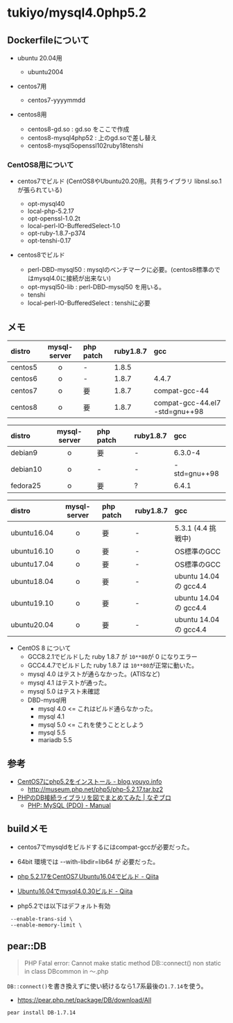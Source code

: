 # tukiyo/mysql4.0php5.2

## Dockerfileについて

* ubuntu 20.04用
    * ubuntu2004

* centos7用
    * centos7-yyyymmdd

* centos8用
    * centos8-gd.so : gd.so をここで作成
    * centos8-mysql4php52 : 上のgd.soで差し替え
    * centos8-mysql5openssl102ruby18tenshi

### CentOS8用について

* centos7でビルド (CentOS8やUbuntu20.20用。共有ライブラリ libnsl.so.1 が張られている)
    * opt-mysql40
    * local-php-5.2.17
    * opt-openssl-1.0.2t
    * local-perl-IO-BufferedSelect-1.0
    * opt-ruby-1.8.7-p374
    * opt-tenshi-0.17

* centos8でビルド
    * perl-DBD-mysql50 : mysqlのベンチマークに必要。(centos8標準のではmysql4.0に接続が出来ない)
    * opt-mysql50-lib : perl-DBD-mysql50 を用いる。
    * tenshi
    * local-perl-IO-BufferedSelect : tenshiに必要

## メモ

|distro|mysql-server|php patch|ruby1.8.7| gcc |
|:--|:--:|:--|:--|:--|
|centos5| o | - | 1.8.5 | | 
|centos6| o | - | 1.8.7 | 4.4.7 | 
|centos7| o |要| 1.8.7 | compat-gcc-44 | 
|centos8| o |要| 1.8.7 | compat-gcc-44.el7 -std=gnu++98 | 

|distro|mysql-server|php patch|ruby1.8.7| gcc |
|:--|:--:|:--|:--|:--|
|debian9| o |要| - | 6.3.0-4 |
|debian10| o | - | - | -std=gnu++98 |
|fedora25| o |要| ? | 6.4.1 |

|distro|mysql-server|php patch|ruby1.8.7| gcc |
|:--|:--:|:--|:--|:--|
|ubuntu16.04| o |要| - | 5.3.1 (4.4 挑戦中) |
|ubuntu16.10| o |要| - | OS標準のGCC |
|ubuntu17.04| o |要| - | OS標準のGCC |
|ubuntu18.04| o |要| - | ubuntu 14.04 の gcc4.4 |
|ubuntu19.10| o |要| - | ubuntu 14.04 の gcc4.4 |
|ubuntu20.04| o |要| - | ubuntu 14.04 の gcc4.4 |

* CentOS 8 について
    * GCC8.2.1でビルドした ruby 1.8.7 が `10**80`が 0 になりエラー
    * GCC4.4.7でビルドした ruby 1.8.7 は `10**80`が正常に動いた。
    * mysql 4.0 はテストが通らなかった。(ATISなど)
    * mysql 4.1 はテストが通った。
    * mysql 5.0 はテスト未確認
    * DBD-mysql用
        * mysql 4.0 <= これはビルド通らなかった。
        * mysql 4.1
        * mysql 5.0 <= これを使うこととしよう
        * mysql 5.5
        * mariadb 5.5

## 参考

* [CentOS7にphp5.2をインストール - blog.youyo.info](http://blog.youyo.info/post/2016/02/10/php52-centos7/)
    * http://museum.php.net/php5/php-5.2.17.tar.bz2
* [PHPのDB接続ライブラリを図でまとめてみた | なぞブロ](http://nazonohito51.jugem.jp/?eid=49)
    * [PHP: MySQL (PDO) - Manual](http://php.net/manual/ja/ref.pdo-mysql.php)

## buildメモ

* centos7でmysqldをビルドするにはcompat-gccが必要だった。
* 64bit 環境では --with-libdir=lib64 が 必要だった。

* [php 5.2.17をCentOS7,Ubuntu16.04でビルド - Qiita](http://qiita.com/tukiyo3/items/23dac84a2dcb60c3bc1a)
* [Ubuntu16.04でmysql4.0.30ビルド - Qiita](http://qiita.com/tukiyo3/items/bb82590f28ba4672f0dd)

* php5.2では以下はデフォルト有効

```
 --enable-trans-sid \
 --enable-memory-limit \
```

## pear::DB

> PHP Fatal error:  Cannot make static method DB::connect() non static in class DBcommon in 〜.php

`DB::connect()`を書き換えずに使い続けるなら1.7系最後の`1.7.14`を使う。

* https://pear.php.net/package/DB/download/All

```
pear install DB-1.7.14
```
